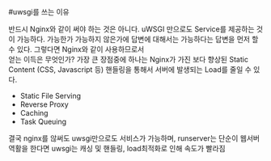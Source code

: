#uwsgi를 쓰는 이유

반드시 Nginx와 같이 써야 하는 것은 아니다. uWSGI 만으로도 Service를 제공하는 것이 가능하다. 
가능한가 가능하지 않은가에 답변에 대해서는 가능하다는 답변을 먼저 할 수 있다. 그렇다면 Nginx와 같이 사용하므로서  
얻는 이득은 무엇인가? 가장 큰 장점중에 하나는 Nginx가 가진 보다 향상된 Static Content (CSS, Javascript 등) 
핸들링을 통해서 서버에 발생되는 Load를 줄일 수 있다.

- Static File Serving
- Reverse Proxy
- Caching
- Task Queuing

결국 nginx를 않써도 uwsgi만으로도 서비스가 가능하며, runserver는 단순이 웹서버 역활을 한다면
uwsgi는 캐싱 및 핸들링, load최적화로 인해 속도가 빨라짐
